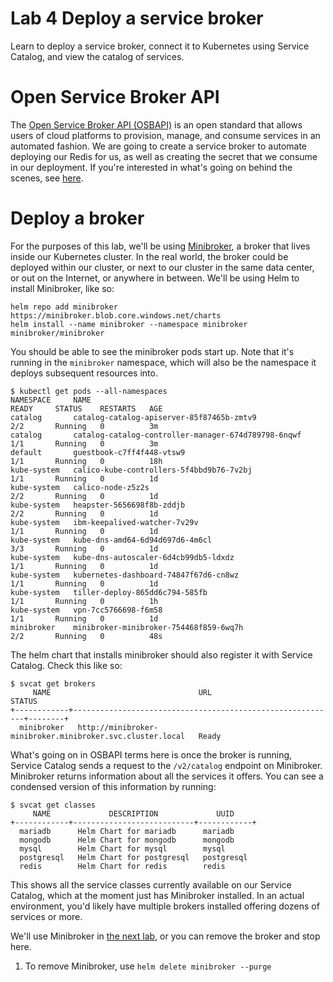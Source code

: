 # Lab 4 Deploy a service broker

Learn to deploy a service broker, connect it to Kubernetes using Service Catalog,
and view the catalog of services.

# Open Service Broker API

The [Open Service Broker API (OSBAPI)](https://www.openservicebrokerapi.org/) is an open
standard that allows users of cloud platforms to provision, manage, and consume services
in an automated fashion. We are going to create a service broker to automate deploying our
Redis for us, as well as creating the secret that we consume in our deployment. If you're
interested in what's going on behind the scenes, see [here](osbapi.md).

# Deploy a broker

For the purposes of this lab, we'll be using [Minibroker](https://github.com/osbkit/minibroker),
a broker that lives inside our Kubernetes cluster. In the real world, the broker could be deployed
within our cluster, or next to our cluster in the same data center, or out on the Internet, or anywhere
in between. We'll be using Helm to install Minibroker, like so:

```
helm repo add minibroker https://minibroker.blob.core.windows.net/charts
helm install --name minibroker --namespace minibroker minibroker/minibroker
```

You should be able to see the minibroker pods start up. Note that it's running in the `minibroker`
namespace, which will also be the namespace it deploys subsequent resources into.
```
$ kubectl get pods --all-namespaces
NAMESPACE     NAME                                                  READY     STATUS    RESTARTS   AGE
catalog       catalog-catalog-apiserver-85f87465b-zmtv9             2/2       Running   0          3m
catalog       catalog-catalog-controller-manager-674d789798-6nqwf   1/1       Running   0          3m
default       guestbook-c7ff4f448-vtsw9                             1/1       Running   0          18h
kube-system   calico-kube-controllers-5f4bbd9b76-7v2bj              1/1       Running   0          1d
kube-system   calico-node-z5z2s                                     2/2       Running   0          1d
kube-system   heapster-5656698f8b-zddjb                             2/2       Running   0          1d
kube-system   ibm-keepalived-watcher-7v29v                          1/1       Running   0          1d
kube-system   kube-dns-amd64-6d94d697d6-4m6cl                       3/3       Running   0          1d
kube-system   kube-dns-autoscaler-6d4cb99db5-ldxdz                  1/1       Running   0          1d
kube-system   kubernetes-dashboard-74847f67d6-cn8wz                 1/1       Running   0          1d
kube-system   tiller-deploy-865dd6c794-585fb                        1/1       Running   0          1h
kube-system   vpn-7cc5766698-f6m58                                  1/1       Running   0          1d
minibroker    minibroker-minibroker-754468f859-6wq7h                2/2       Running   0          48s
```

The helm chart that installs minibroker should also register it with Service Catalog. Check this like so:
```
$ svcat get brokers
     NAME                                 URL                              STATUS
+------------+-----------------------------------------------------------+--------+
  minibroker   http://minibroker-minibroker.minibroker.svc.cluster.local   Ready
```

What's going on in OSBAPI terms here is once the broker is running, Service Catalog sends a request to
the `/v2/catalog` endpoint on Minibroker. Minibroker returns information about all the services it offers.
You can see a condensed version of this information by running:
```
$ svcat get classes
     NAME             DESCRIPTION             UUID
+------------+---------------------------+------------+
  mariadb      Helm Chart for mariadb      mariadb
  mongodb      Helm Chart for mongodb      mongodb
  mysql        Helm Chart for mysql        mysql
  postgresql   Helm Chart for postgresql   postgresql
  redis        Helm Chart for redis        redis
```

This shows all the service classes currently available on our Service Catalog, which at the moment just has
Minibroker installed. In an actual environment, you'd likely have multiple brokers installed offering dozens
of services or more.

We'll use Minibroker in [the next lab](../Lab5/README.md), or you can remove the broker and stop here.

  1. To remove Minibroker, use `helm delete minibroker --purge`

